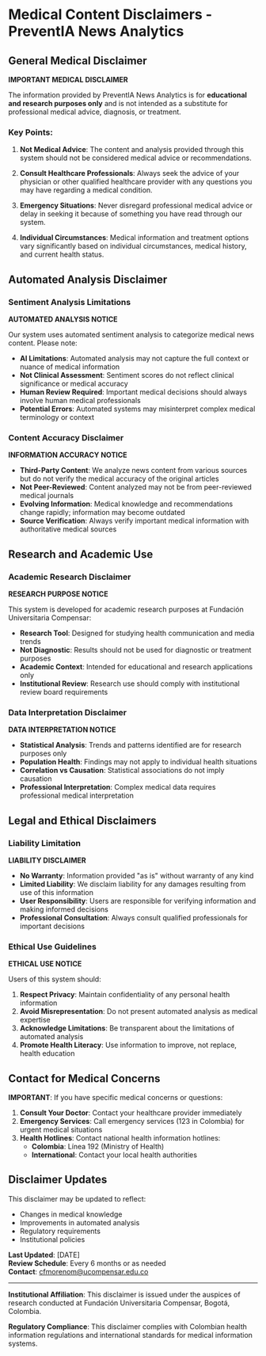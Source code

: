 # Medical Content Disclaimers - PreventIA News Analytics

## General Medical Disclaimer

**IMPORTANT MEDICAL DISCLAIMER**

The information provided by PreventIA News Analytics is for **educational and research purposes only** and is not intended as a substitute for professional medical advice, diagnosis, or treatment.

### Key Points:

1. **Not Medical Advice**: The content and analysis provided through this system should not be considered medical advice or recommendations.

2. **Consult Healthcare Professionals**: Always seek the advice of your physician or other qualified healthcare provider with any questions you may have regarding a medical condition.

3. **Emergency Situations**: Never disregard professional medical advice or delay in seeking it because of something you have read through our system.

4. **Individual Circumstances**: Medical information and treatment options vary significantly based on individual circumstances, medical history, and current health status.

## Automated Analysis Disclaimer

### Sentiment Analysis Limitations

**AUTOMATED ANALYSIS NOTICE**

Our system uses automated sentiment analysis to categorize medical news content. Please note:

- **AI Limitations**: Automated analysis may not capture the full context or nuance of medical information
- **Not Clinical Assessment**: Sentiment scores do not reflect clinical significance or medical accuracy
- **Human Review Required**: Important medical decisions should always involve human medical professionals
- **Potential Errors**: Automated systems may misinterpret complex medical terminology or context

### Content Accuracy Disclaimer

**INFORMATION ACCURACY NOTICE**

- **Third-Party Content**: We analyze news content from various sources but do not verify the medical accuracy of the original articles
- **Not Peer-Reviewed**: Content analyzed may not be from peer-reviewed medical journals
- **Evolving Information**: Medical knowledge and recommendations change rapidly; information may become outdated
- **Source Verification**: Always verify important medical information with authoritative medical sources

## Research and Academic Use

### Academic Research Disclaimer

**RESEARCH PURPOSE NOTICE**

This system is developed for academic research purposes at Fundación Universitaria Compensar:

- **Research Tool**: Designed for studying health communication and media trends
- **Not Diagnostic**: Results should not be used for diagnostic or treatment purposes
- **Academic Context**: Intended for educational and research applications only
- **Institutional Review**: Research use should comply with institutional review board requirements

### Data Interpretation Disclaimer

**DATA INTERPRETATION NOTICE**

- **Statistical Analysis**: Trends and patterns identified are for research purposes only
- **Population Health**: Findings may not apply to individual health situations
- **Correlation vs Causation**: Statistical associations do not imply causation
- **Professional Interpretation**: Complex medical data requires professional medical interpretation

## Legal and Ethical Disclaimers

### Liability Limitation

**LIABILITY DISCLAIMER**

- **No Warranty**: Information provided "as is" without warranty of any kind
- **Limited Liability**: We disclaim liability for any damages resulting from use of this information
- **User Responsibility**: Users are responsible for verifying information and making informed decisions
- **Professional Consultation**: Always consult qualified professionals for important decisions

### Ethical Use Guidelines

**ETHICAL USE NOTICE**

Users of this system should:

1. **Respect Privacy**: Maintain confidentiality of any personal health information
2. **Avoid Misrepresentation**: Do not present automated analysis as medical expertise
3. **Acknowledge Limitations**: Be transparent about the limitations of automated analysis
4. **Promote Health Literacy**: Use information to improve, not replace, health education

## Contact for Medical Concerns

**IMPORTANT**: If you have specific medical concerns or questions:

1. **Consult Your Doctor**: Contact your healthcare provider immediately
2. **Emergency Services**: Call emergency services (123 in Colombia) for urgent medical situations
3. **Health Hotlines**: Contact national health information hotlines:
   - **Colombia**: Línea 192 (Ministry of Health)
   - **International**: Contact your local health authorities

## Disclaimer Updates

This disclaimer may be updated to reflect:
- Changes in medical knowledge
- Improvements in automated analysis
- Regulatory requirements
- Institutional policies

**Last Updated**: [DATE]  
**Review Schedule**: Every 6 months or as needed  
**Contact**: cfmorenom@ucompensar.edu.co

---

**Institutional Affiliation**: This disclaimer is issued under the auspices of research conducted at Fundación Universitaria Compensar, Bogotá, Colombia.

**Regulatory Compliance**: This disclaimer complies with Colombian health information regulations and international standards for medical information systems.